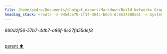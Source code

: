 ```yaml
---
file: /home/pedro/Documents/chatgpt_export/Markdown/Build Networkx Graph with Cursor.md
heading_stack: <root> -> 9454ce70-1f14-454c-b6d4-dc8e17388ae1 -> System -> cdc1e4df-6ed9-4474-aa70-316fd1d37354 -> System -> aaa2cfbd-357a-4571-8976-96badef48d18 -> User -> 660d2f56-57b7-4db7-a86f-6e27fd55def8
---
```

###### 660d2f56-57b7-4db7-a86f-6e27fd55def8
[parent ⬆️](#aaa2cfbd-357a-4571-8976-96badef48d18)
